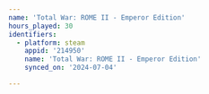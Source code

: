 ```yaml
---
name: 'Total War: ROME II - Emperor Edition'
hours_played: 30
identifiers:
  - platform: steam
    appid: '214950'
    name: 'Total War: ROME II - Emperor Edition'
    synced_on: '2024-07-04'

---
```

